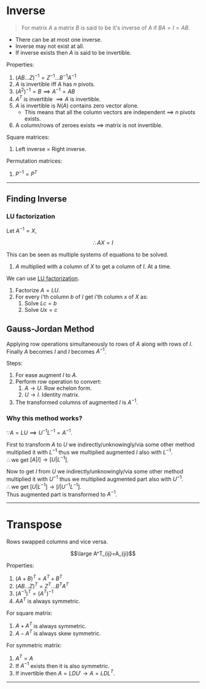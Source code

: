# Inverse
> For matrix $A$ a matrix $B$ is said to be it's inverse of $A$ if $BA=I=AB$.

- There can be at most one inverse.
- Inverse may not exist at all.
- If inverse exists then $A$ is said to be invertible.

Properties:
1. $(AB...Z)^{-1}=Z^{-1}...B^{-1}A^{-1}$
2. $A$ is invertible iff $A$ has $n$ pivots.
3. $(A^2)^{-1}=B \implies A^{-1}=AB$
4. $A^T$ is invertible $\implies A$ is invertible.
5. $A$ is invertible is $N(A)$ contains zero vector alone.
	- This means that all the column vectors are independent $\implies$ $n$ pivots exists.
6. A column/rows of zeroes exists $\implies$ matrix is not invertible.

Square matrices:
1. Left inverse = Right inverse.

Permutation matrices:
1. $P^{-1}=P^T$

----
## Finding Inverse

### LU factorization
Let $A^{-1}=X$,  

$$\therefore AX=I$$

This can be seen as multiple systems of equations to be solved.
1. $A$ multiplied with a column of $X$ to get a column of $I$. At a time.

We can use [LU factorization](./LU%20Factorization.md).  
1. Factorize $A=LU$.
2. For every i'th column $b$ of $I$ get i'th column $x$ of $X$ as:
	1. Solve $Lc=b$
	2. Solve $Ux=c$

## Gauss-Jordan Method
Applying row operations simultaneously to rows of $A$ along with rows of $I$.  
Finally $A$ becomes $I$ and $I$ becomes $A^{-1}$.  

Steps:
1. For ease augment $I$ to $A$.
2. Perform row operation to convert:
	1. $A \to U$. Row echelon form.
	2. $U \to I$. Identity matrix.
3. The transformed columns of augmented $I$ is $A^{-1}$.

### Why this method works?  
$\because A=LU \implies U^{-1}L^{-1}=A^{-1}$.  

First to transform $A$ to $U$ we indirectly/unknowingly/via some other method multiplied it with $L^{-1}$ thus we multiplied augmented $I$ also with $L^{-1}$.  
$\therefore$ we get $[A|I] \to [U|L^{-1}]$.  

Now to get $I$ from $U$ we indirectly/unknowingly/via some other method multiplied it with $U^{-1}$ thus we multiplied augmented part also with $U^{-1}$.  
$\therefore$ we get $[U|L^{-1}] \to [I|U^{-1}L^{-1}]$.  
Thus augmented part is transformed to $A^{-1}$.  

----
# Transpose
Rows swapped columns and vice versa.  

$$\large A^T_{ij}=A_{ji}$$

Properties:
1. $(A+B)^T = A^T + B^T$
2. $(AB...Z)^T=Z^T...B^TA^T$
3. $(A^{-1})^T=(A^T)^{-1}$
4. $AA^T$ is always symmetric.

For square matrix:
1. $A+A^T$ is always symmetric.
2. $A-A^T$ is always skew symmetric.

For symmetric matrix:
1. $A^T=A$
2. If $A^{-1}$ exists then it is also symmetric.
3. If invertible then $A=LDU' \to A=LDL^T$.

----

